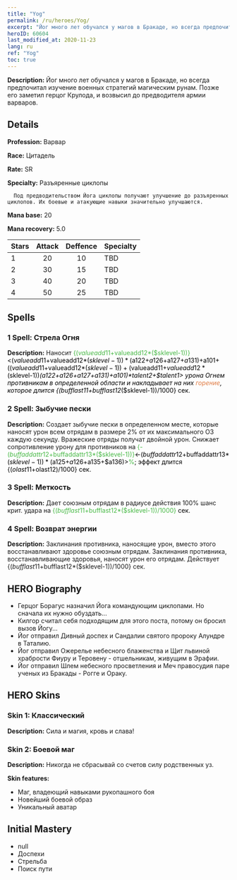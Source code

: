 ```yaml
---
title: "Yog"
permalink: /ru/heroes/Yog/
excerpt: "Йог много лет обучался у магов в Бракаде, но всегда предпочитал изучение военных стратегий магическим рунам. Позже его заметил герцог Крулода, и возвысил до предводителя армии варваров."
heroID: 60604
last_modified_at: 2020-11-23
lang: ru
ref: "Yog"
toc: true
---
```

 **Description:** Йог много лет обучался у магов в Бракаде, но всегда предпочитал изучение военных стратегий магическим рунам. Позже его заметил герцог Крулода, и возвысил до предводителя армии варваров.
## Details
 **Profession:** Варвар

 **Race:** Цитадель

 **Rate:** SR

 **Specialty:** Разъяренные циклопы

      Под предводительством Йога циклопы получают улучшение до разъяренных циклопов. Их боевые и атакующие навыки значительно улучшаются.

 **Mana base:** 20

 **Mana recovery:** 5.0


  | Stars   |     Attack     |    Deffence    |      Specialty     |
  |---------|:---------------:|:---------------:|--------------------|
  |    1    | 20 | 10 | TBD |
  |    2    | 30 | 15 | TBD |
  |    3    | 40 | 20 | TBD |
  |    4    | 50 | 25 | TBD |

## Spells
### 1 Spell: Стрела Огня
 **Description:** Наносит <span style="color: #48b946">{($valueadd11+$valueadd12*($sklevel-1))}<span style="color: black"><($valueadd11+$valueadd12*($sklevel-1))*($a122+$a126+$a127+$a131)+$a101+(($valueadd11+$valueadd12*($sklevel-1))+($valueadd11+$valueadd12*($sklevel-1))*($a122+$a126+$a127+$a131)+$a101)*$talent2+$talent1> урона Огнем противникам в определенной области и накладывает на них <span style="color: #e07c44">горение<span style="color: black">, которое длится {($bufflast11+$bufflast12*($sklevel-1))/1000} сек.

### 2 Spell: Зыбучие пески
 **Description:** Создает зыбучие пески в определенном месте, которые наносят урон всем отрядам в размере 2% от их максимального ОЗ каждую секунду. Вражеские отряды получат двойной урон. Снижает сопротивление урону для противников на <span style="color: #48b946">{-($buffaddattr12+$buffaddattr13*($sklevel-1))}<span style="color: black"><-($buffaddattr12+$buffaddattr13*($sklevel-1))*($a125+$a126+$a135+$a136)><span style="color: #48b946">%<span style="color: black">; эффект длится {($olast11+$olast12)/1000} сек.

### 3 Spell: Меткость
 **Description:** Дает союзным отрядам в радиусе действия 100% шанс крит. удара на <span style="color: #48b946">{($bufflast11+$bufflast12*($sklevel-1))/1000}<span style="color: black"> сек.

### 4 Spell: Возврат энергии
 **Description:** Заклинания противника, наносящие урон, вместо этого восстанавливают здоровье союзным отрядам. Заклинания противника, восстанавливающие здоровья, наносят урон его отрядам. Действует {($bufflast11+$bufflast12*($sklevel-1))/1000} сек.


## HERO Biography
   - Герцог Борагус назначил Йога командующим циклопами. Но сначала их нужно обуздать...
   - Килгор считал себя подходящим для этого поста, потому он бросил вызов Йогу...
   - Йог отправил Дивный доспех и Сандалии святого пророку Алундре в Таталию.
   - Йог отправил Ожерелье небесного блаженства и Щит львиной храбрости Фиуру и Теровену - отшельникам, живущим в Эрафии.
   - Йог отправил Шлем небесного просветления и Меч правосудия паре ученых из Бракады - Рогге и Ораку.

## HERO Skins
### Skin 1: **Классический**

 **Description:** Сила и магия, кровь и слава! 


### Skin 2: **Боевой маг**

 **Description:** Никогда не сбрасывай со счетов силу родственных уз. 

 **Skin features:** 

   - Маг, владеющий навыками рукопашного боя
   - Новейший боевой образ
   - Уникальный аватар


## Initial Mastery
   - null
   - Доспехи
   - Стрельба
   - Поиск пути

